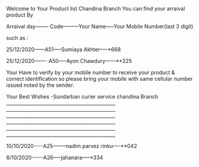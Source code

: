 Welcome to Your Product list Chandina Branch
You can find your arraival product By

Arraival day——– Code———Your Name—–Your Mobile Number(last 3 digit)

such as :

25/12/2020——A51—–Sumiaya Akhter—–*668

25/12/2020——- A50—–Ayon Chawdury——**225

Your Have to verify by your mobile number to receive your product & correct identification so please bring your mobile with same cellular number issued noted by the sender.

Your Best Wishes -Sundarban curier service chandina Branch ______________________________________________ ______________________________________________ ______________________________________________ ______________________________________________ ______________________________________________ ______________________________________________

10/10/2020----A25——–nadim parvez rinku—-**042

8/10/2020-----A26—–jahanara—–*334
